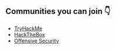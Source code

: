 ## Communities you can join 👇

- [TryHackMe](https://discord.com/invite/tryhackme)
- [HackTheBox](https://discord.com/invite/hackthebox)
- [Offensive Security](https://discord.com/invite/offsec)